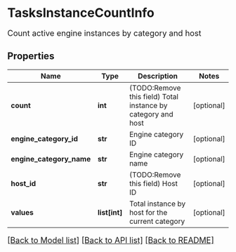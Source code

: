 # TasksInstanceCountInfo

Count active engine instances by category and host
## Properties
Name | Type | Description | Notes
------------ | ------------- | ------------- | -------------
**count** | **int** | (TODO:Remove this field) Total instance by category and host | [optional] 
**engine_category_id** | **str** | Engine category ID | [optional] 
**engine_category_name** | **str** | Engine category name | [optional] 
**host_id** | **str** | (TODO:Remove this field) Host ID | [optional] 
**values** | **list[int]** | Total instance by host for the current category | [optional] 

[[Back to Model list]](../README.md#documentation-for-models) [[Back to API list]](../README.md#documentation-for-api-endpoints) [[Back to README]](../README.md)

<style>
     p, ul, ol, li { font-size: 18px !important;}
</style>


